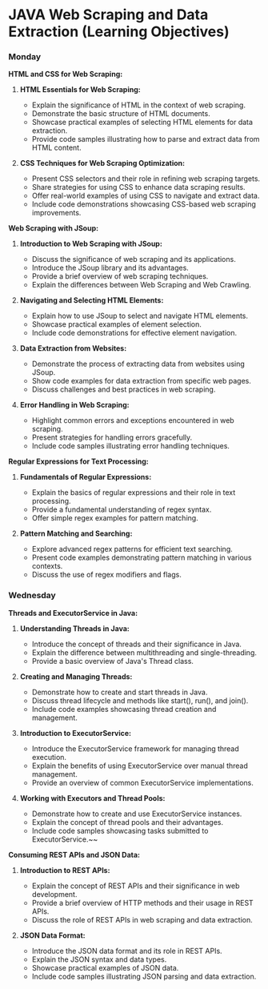 # JAVA Web Scraping and Data Extraction (Learning Objectives)

### Monday

**HTML and CSS for Web Scraping:**

1. **HTML Essentials for Web Scraping:**
    - Explain the significance of HTML in the context of web scraping.
    - Demonstrate the basic structure of HTML documents.
    - Showcase practical examples of selecting HTML elements for data extraction.
    - Provide code samples illustrating how to parse and extract data from HTML content.

2. **CSS Techniques for Web Scraping Optimization:**
    - Present CSS selectors and their role in refining web scraping targets.
    - Share strategies for using CSS to enhance data scraping results.
    - Offer real-world examples of using CSS to navigate and extract data.
    - Include code demonstrations showcasing CSS-based web scraping improvements.

**Web Scraping with JSoup:**

1. **Introduction to Web Scraping with JSoup:**
    - Discuss the significance of web scraping and its applications.
    - Introduce the JSoup library and its advantages.
    - Provide a brief overview of web scraping techniques.
    - Explain the differences between Web Scraping and Web Crawling.

2. **Navigating and Selecting HTML Elements:**
    - Explain how to use JSoup to select and navigate HTML elements.
    - Showcase practical examples of element selection.
    - Include code demonstrations for effective element navigation.

3. **Data Extraction from Websites:**
    - Demonstrate the process of extracting data from websites using JSoup.
    - Show code examples for data extraction from specific web pages.
    - Discuss challenges and best practices in web scraping.

4. **Error Handling in Web Scraping:**
    - Highlight common errors and exceptions encountered in web scraping.
    - Present strategies for handling errors gracefully.
    - Include code samples illustrating error handling techniques.

**Regular Expressions for Text Processing:**

1. **Fundamentals of Regular Expressions:**
    - Explain the basics of regular expressions and their role in text processing.
    - Provide a fundamental understanding of regex syntax.
    - Offer simple regex examples for pattern matching.

2. **Pattern Matching and Searching:**
    - Explore advanced regex patterns for efficient text searching.
    - Present code examples demonstrating pattern matching in various contexts.
    - Discuss the use of regex modifiers and flags.


### Wednesday


**Threads and ExecutorService in Java:**

1. **Understanding Threads in Java:**
    - Introduce the concept of threads and their significance in Java.
    - Explain the difference between multithreading and single-threading.
    - Provide a basic overview of Java's Thread class.

2. **Creating and Managing Threads:**
    - Demonstrate how to create and start threads in Java.
    - Discuss thread lifecycle and methods like start(), run(), and join().
    - Include code examples showcasing thread creation and management.

3. **Introduction to ExecutorService:**
    - Introduce the ExecutorService framework for managing thread execution.
    - Explain the benefits of using ExecutorService over manual thread management.
    - Provide an overview of common ExecutorService implementations.

4. **Working with Executors and Thread Pools:**
    - Demonstrate how to create and use ExecutorService instances.
    - Explain the concept of thread pools and their advantages.
    - Include code samples showcasing tasks submitted to ExecutorService.~~

**Consuming REST APIs and JSON Data:**

1. **Introduction to REST APIs:**
    - Explain the concept of REST APIs and their significance in web development.
    - Provide a brief overview of HTTP methods and their usage in REST APIs.
    - Discuss the role of REST APIs in web scraping and data extraction.

2. **JSON Data Format:**
    - Introduce the JSON data format and its role in REST APIs.
    - Explain the JSON syntax and data types.
    - Showcase practical examples of JSON data.
    - Include code samples illustrating JSON parsing and data extraction.
